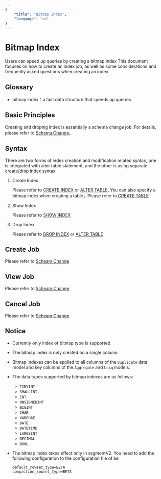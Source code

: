```yaml
---
{
    "title": "Bitmap Index",
    "language": "en"
}
---
```


<!-- 
Licensed to the Apache Software Foundation (ASF) under one
or more contributor license agreements.  See the NOTICE file
distributed with this work for additional information
regarding copyright ownership.  The ASF licenses this file
to you under the Apache License, Version 2.0 (the
"License"); you may not use this file except in compliance
with the License.  You may obtain a copy of the License at

  http://www.apache.org/licenses/LICENSE-2.0

Unless required by applicable law or agreed to in writing,
software distributed under the License is distributed on an
"AS IS" BASIS, WITHOUT WARRANTIES OR CONDITIONS OF ANY
KIND, either express or implied.  See the License for the
specific language governing permissions and limitations
under the License.
-->

# Bitmap Index

Users can speed up queries by creating a bitmap index
This document focuses on how to create an index job, as well as some considerations and frequently asked questions when creating an index.

## Glossary

* bitmap index：a fast data structure that speeds up queries

## Basic Principles

Creating and droping index is essentially a schema change job. For details, please refer to
[Schema Change](alter-table-schema-change_EN.html)。

## Syntax

There are two forms of index creation and modification related syntax, one is integrated with alter table statement, and the other is using separate
create/drop index syntax

1. Create Index

    Please refer to [CREATE INDEX](../../sql-reference/sql-statements/Data%20Definition/CREATE%20INDEX_EN.html)
    or [ALTER TABLE](../../sql-reference/sql-statements/Data%20Definition/ALTER%20TABLE_EN.html),
    You can also specify a bitmap index when creating a table，Please refer to [CREATE TABLE](../../sql-reference/sql-statements/Data%20Definition/CREATE%20TABLE_EN.html)

2. Show Index

    Please refer to [SHOW INDEX](../../sql-reference/sql-statements/Administration/SHOW%20INDEX_EN.html)

3. Drop Index

    Please refer to [DROP INDEX](../../sql-reference/sql-statements/Data%20Definition/DROP%20INDEX_EN.html) or [ALTER TABLE](../../sql-reference/sql-statements/Data%20Definition/ALTER%20TABLE_EN.html)

## Create Job

Please refer to [Scheam Change](alter-table-schema-change_EN.html)

## View Job

Please refer to [Scheam Change](alter-table-schema-change_EN.html)

## Cancel Job

Please refer to [Scheam Change](alter-table-schema-change_EN.html)

## Notice

* Currently only index of bitmap type is supported.
* The bitmap index is only created on a single column.
* Bitmap indexes can be applied to all columns of the `Duplicate` data model and key columns of the `Aggregate` and `Uniq` models.
* The data types supported by bitmap indexes are as follows:
  * `TINYINT`
  * `SMALLINT`
  * `INT`
  * `UNSIGNEDINT`
  * `BIGINT`
  * `CHAR`
  * `VARCHAE`
  * `DATE`
  * `DATETIME`
  * `LARGEINT`
  * `DECIMAL`
  * `BOOL`
* The bitmap index takes effect only in segmentV2. You need to add the following configuration to the configuration file of be

    ```
    default_rowset_type=BETA
    compaction_rowset_type=BETA
    ```
